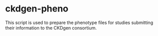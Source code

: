 # ckdgen-pheno

This script is used to prepare the phenotype files for studies submitting their information to the CKDgen consortium.
